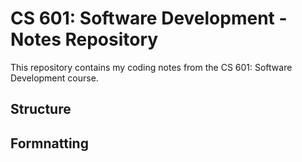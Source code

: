 # CS 601: Software Development - Notes Repository

This repository contains my coding notes from the CS 601: Software Development course. 

## Structure


## Formnatting
